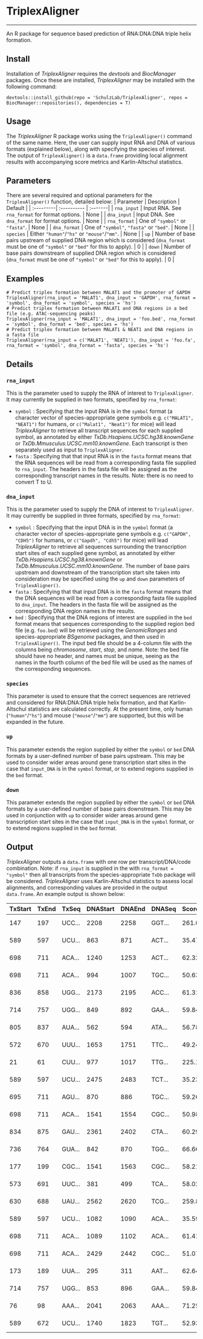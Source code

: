 # TriplexAligner
-------
An R package for sequence based prediction of RNA:DNA:DNA triple helix formation.

## Install

Installation of _TriplexAligner_ requires the _devtools_ and _BiocManager_ packages. Once these are installed, _TriplexAligner_ may be installed with the following command:
```
devtools::install_github(repo = 'SchulzLab/TriplexAligner', repos = BiocManager::repositories(), dependencies = T)
```

## Usage
The *TriplexAligner* R package works using the `TriplexAligner()` command of the same name. Here, the user can supply input RNA and DNA of various formats (explained below), along with specifying the species of interest. The output of `TriplexAligner()` is a `data.frame` providing local alignment results with accompanying score metrics and Karlin-Altschul statistics.

## Parameters
There are several required and optional parameters for the `TriplexAligner()` function, detailed below:
| Parameter | Description | Default |
| :---------| :---------- | :-------|
| `rna_input` | Input RNA. See `rna_format` for format options. | None |
| `dna_input` | Input DNA. See `dna_format` for format options. | None |
| `rna_format` | One of `"symbol"` or `"fasta"`. | None | 
| `dna_format` | One of `"symbol"`, `"fasta"` or `"bed"`. | None |
| `species` | Either `"human"`/`"hs"` or `"mouse"`/`"mm"`. | None |
| `up` | Number of base pairs upstream of supplied DNA region which is considered (`dna_format` must be one of `"symbol"` or `"bed"` for this to apply). | 0 |
| `down` | Number of base pairs downstream of supplied DNA region which is considered (`dna_format` must be one of `"symbol"` or `"bed"` for this to apply). | 0 |

## Examples
```
# Predict triplex formation between MALAT1 and the promoter of GAPDH
TriplexAligner(rna_input = 'MALAT1', dna_input = 'GAPDH', rna_format = 'symbol', dna_format = 'symbol', species = 'hs')
# Predict triplex formation between MALAT1 and DNA regions in a bed file (e.g. ATAC-sequencing peaks)
TriplexAligner(rna_input = 'MALAT1', dna_input = 'foo.bed', rna_format = 'symbol', dna_format = 'bed', species = 'hs')
# Predict triplex formation between MALAT1 & NEAT1 and DNA regions in a fasta file
TriplexAligner(rna_input = c('MALAT1', 'NEAT1'), dna_input = 'foo.fa', rna_format = 'symbol', dna_format = 'fasta', species = 'hs')
```
## Details
### `rna_input`
This is the parameter used to supply the RNA of interest to `TriplexAligner`. It may currently be supplied in two formats, specified by `rna_format`:
- `symbol` : Specifying that the input RNA is in the `symbol` format (a character vector of species-appropriate gene symbols e.g. `c("MALAT1", "NEAT1")` for humans, or `c("Malat1", "Neat1")` for mice) will lead *TriplexAligner* to retrieve all transcript sequences for each supplied symbol, as annotated by either *TxDb.Hsapiens.UCSC.hg38.knownGene* or *TxDb.Mmusculus.UCSC.mm10.knownGene*. Each transcript is then separately used as input to `TriplexAligner`.
- `fasta` : Specifying that that input RNA is in the `fasta` format means that the RNA sequences will be read from a corresponding fasta file supplied to `rna_input`. The headers in the fasta file will be assigned as the corresponding transcript names in the results. Note: there is no need to convert T to U.
### `dna_input`
This is the parameter used to supply the DNA of interest to `TriplexAligner`. It may currently be supplied in three formats, specified by `rna_format`:
- `symbol` : Specifying that the input DNA is in the `symbol` format (a character vector of species-appropriate gene symbols e.g. `c("GAPDH", "CDH5")` for humans, or `c("Gapdh", "Cdh5")` for mice) will lead *TriplexAligner* to retrieve all sequences surrounding the transcription start sites of each supplied gene symbol, as annotated by either *TxDb.Hsapiens.UCSC.hg38.knownGene* or *TxDb.Mmusculus.UCSC.mm10.knownGene*. The number of base pairs upstream and downstream of the transcription start site taken into consideration may be specified using the `up` and `down` parameters of `TriplexAligner()`.
- `fasta` : Specifying that that input DNA is in the `fasta` format means that the DNA sequences will be read from a corresponding fasta file supplied to `dna_input`. The headers in the fasta file will be assigned as the corresponding DNA region names in the results.
- `bed` : Specifying that the DNA regions of interest are supplied in the `bed` format means that sequences corresponding to the supplied region bed file (e.g. `foo.bed`) will be retrieved using the *GenomicRanges* and species-appropriate *BSgenome* packages, and then used in `TriplexAligner()`. The input bed file should be a 4-column file with the columns being *chromosome*, *start*, *stop*, and *name*. Note: the bed file should have no header, and names must be unique, seeing as the names in the fourth column of the bed file will be used as the names of the corresponding sequences.
### `species`
This parameter is used to ensure that the correct sequences are retrieved and considered for RNA:DNA:DNA triple helix formation, and that Karlin-Altschul statistics are calculated correctly. At the present time, only human (`"human"`/`"hs"`) and mouse (`"mouse"`/`"mm"`) are supported, but this will be expanded in the future.
### `up`
This parameter extends the region supplied by either the `symbol` or `bed` DNA formats by a user-defined number of base pairs upstream. This may be used to consider wider areas around gene transcription start sites in the case that `input_DNA` is in the `symbol` format, or to extend regions supplied in the `bed` format.  
### `down`
This parameter extends the region supplied by either the `symbol` or `bed` DNA formats by a user-defined number of base pairs downstream. This may be used in conjunction with `up` to consider wider areas around gene transcription start sites in the case that `input_DNA` is in the `symbol` format, or to extend regions supplied in the `bed` format.  

## Output
*TriplexAligner* outputs a `data.frame` with one row per transcript/DNA/code combination. Note: if `rna_input` is supplied in the with `rna_format = "symbol"` then all transcripts from the species-appropriate `TxDb` package will be considered. *TriplexAligner* uses Karlin-Altschul statistics to assess local alignments, and corresponding values are provided in the output `data.frame`. An example output is shown below:

|TxStart |TxEnd |TxSeq  |DNAStart |DNAEnd |DNASeq |Score  |BitScore |EValue      |logE  |Code   |DNA_name |RNA_name |
|:-------|:-----|:------|:--------|:------|:------|:------|:--------|:-----------|:-----|:------|:--------|:--------|
|147     |197   |UCC... |2208     |2258   |GGT... |261.05 |133.76   |0.00        |26.87 |Code 1 |DAD1     |foo      |
|589     |597   |UCU... |863      |871    |ACT... |35.47  |20.33    |18989690.25 |-7.28 |Code 2 |DAD1     |foo      |
|698     |711   |ACA... |1240     |1253   |ACT... |62.32  |33.46    |2111.98     |-3.32 |Code 3 |DAD1     |foo      |
|698     |711   |ACA... |994      |1007   |TGC... |50.63  |31.30    |9474.47     |-3.98 |Code 4 |DAD1     |foo      |
|836     |858   |UGG... |2173     |2195   |ACC... |61.31  |36.50    |257.60      |-2.41 |Code 5 |DAD1     |foo      |
|714     |757   |UGG... |849      |892    |GAA... |59.84  |35.31    |584.38      |-2.77 |Code 6 |DAD1     |foo      |
|805     |837   |AUA... |562      |594    |ATA... |56.78  |32.56    |3942.06     |-3.60 |Code 7 |DAD1     |foo      |
|572     |670   |UUU... |1653     |1751   |TTC... |49.24  |29.10    |43423.78    |-4.64 |Code 8 |DAD1     |foo      |
|21      |61    |CUU... |977      |1017   |TTG... |225.18 |115.65   |0.00        |21.42 |Code 1 |GAPDH    |foo      |
|589     |597   |UCU... |2475     |2483   |TCT... |35.23  |20.20    |20703348.37 |-7.32 |Code 2 |GAPDH    |foo      |
|695     |711   |AGU... |870      |886    |TGC... |59.26  |31.92    |6163.40     |-3.79 |Code 3 |GAPDH    |foo      |
|698     |711   |ACA... |1541     |1554   |CGC... |50.98  |31.50    |8207.92     |-3.91 |Code 4 |GAPDH    |foo      |
|834     |875   |GAU... |2361     |2402   |CTA... |60.29  |35.92    |383.46      |-2.58 |Code 5 |GAPDH    |foo      |
|736     |764   |GUA... |842      |870    |TGG... |66.66  |39.15    |40.88       |-1.61 |Code 6 |GAPDH    |foo      |
|177     |199   |CGC... |1541     |1563   |CGC... |58.21  |33.32    |2322.41     |-3.37 |Code 7 |GAPDH    |foo      |
|573     |691   |UUC... |381      |499    |TCA... |58.02  |34.04    |1414.54     |-3.15 |Code 8 |GAPDH    |foo      |
|630     |688   |UAU... |2562     |2620   |TCG... |259.83 |133.14   |0.00        |26.68 |Code 1 |CD40     |foo      |
|589     |597   |UCU... |1082     |1090   |ACA... |35.59  |20.39    |18186809.85 |-7.26 |Code 2 |CD40     |foo      |
|698     |711   |ACA... |1089     |1102   |ACA... |61.41  |33.00    |2904.10     |-3.46 |Code 3 |CD40     |foo      |
|698     |711   |ACA... |2429     |2442   |CGC... |51.07  |31.56    |7910.57     |-3.90 |Code 4 |CD40     |foo      |
|173     |189   |UUA... |295      |311    |AAT... |62.64  |37.24    |153.35      |-2.19 |Code 5 |CD40     |foo      |
|714     |757   |UGG... |853      |896    |GAA... |59.84  |35.31    |584.38      |-2.77 |Code 6 |CD40     |foo      |
|76      |98    |AAA... |2041     |2063   |AAA... |71.25  |40.28    |18.64       |-1.27 |Code 7 |CD40     |foo      |
|589     |672   |UCU... |1740     |1823   |TGT... |52.93  |31.18    |10297.54    |-4.01 |Code 8 |CD40     |foo      |
